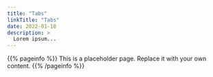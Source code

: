 ```yaml
---
title: "Tabs"
linkTitle: "Tabs"
date: 2022-01-18
description: >
  Lorem ipsum...
---
```


{{% pageinfo %}}
This is a placeholder page. Replace it with your own content.
{{% /pageinfo %}}